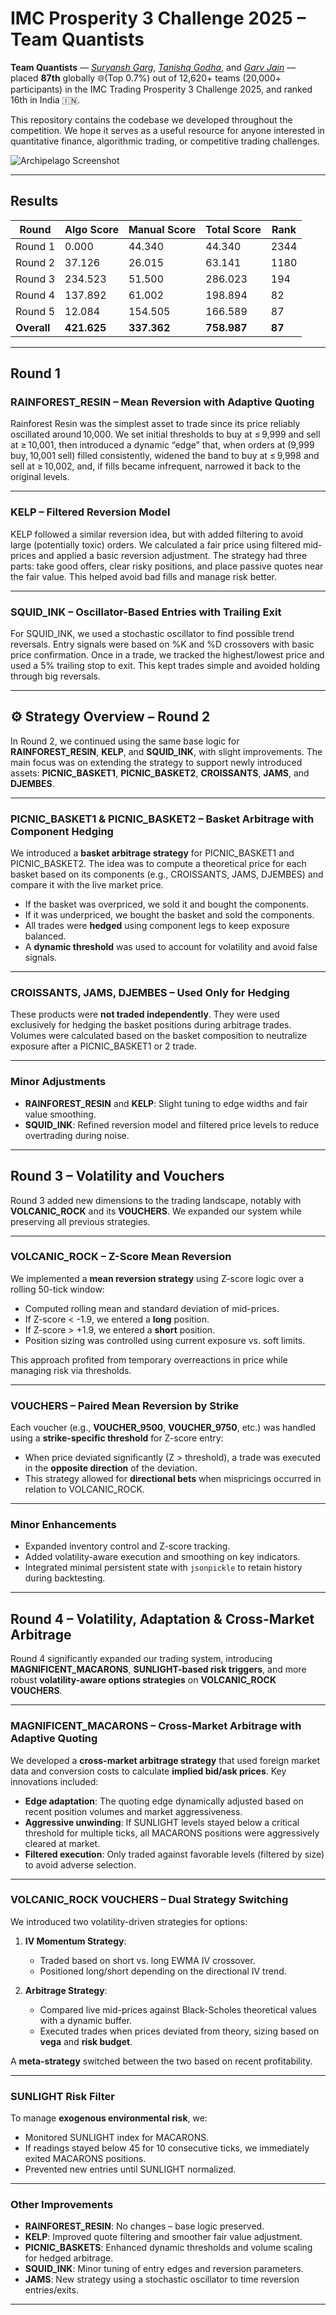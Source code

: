 # IMC Prosperity 3 Challenge 2025 – Team Quantists

**Team Quantists** — [*Suryansh Garg*](https://github.com/SuryanshGarg12), [*Tanishq Godha*](https://github.com/Tanishq-Godha), and [*Garv Jain*](https://github.com/zengarv) — placed **87th** globally 🌐(Top 0.7%) out of 12,620+ teams (20,000+ participants) in the IMC Trading Prosperity 3 Challenge 2025, and ranked 16th in India 🇮🇳.

This repository contains the codebase we developed throughout the competition. We hope it serves as a useful resource for anyone interested in quantitative finance, algorithmic trading, or competitive trading challenges.

![Archipelago Screenshot](https://github.com/SuryanshGarg12/Prosperity-3/blob/main/images/archipelago.png "Rank 87, Quantists")

---

## Results

| Round   | Algo Score | Manual Score | **Total Score** | Rank |
|---------|------------|---------------|------------------|------|
| Round 1 | 0.000      | 44.340        | 44.340           | 2344 |
| Round 2 | 37.126     | 26.015        | 63.141           | 1180 |
| Round 3 | 234.523    | 51.500        | 286.023          | 194  |
| Round 4 | 137.892    | 61.002        | 198.894          | 82   |
| Round 5 | 12.084     | 154.505       | 166.589          | 87   |
| **Overall** | **421.625** | **337.362** | **758.987**       |  **87**    |

---

## Round 1

### RAINFOREST_RESIN – Mean Reversion with Adaptive Quoting

Rainforest Resin was the simplest asset to trade since its price reliably oscillated around 10,000. We set initial thresholds to buy at ≤ 9,999 and sell at ≥ 10,001, then introduced a dynamic “edge” that, when orders at (9,999 buy, 10,001 sell) filled consistently, widened the band to buy at ≤ 9,998 and sell at ≥ 10,002, and, if fills became infrequent, narrowed it back to the original levels.


---

### KELP – Filtered Reversion Model

KELP followed a similar reversion idea, but with added filtering to avoid large (potentially toxic) orders. We calculated a fair price using filtered mid-prices and applied a basic reversion adjustment. The strategy had three parts: take good offers, clear risky positions, and place passive quotes near the fair value. This helped avoid bad fills and manage risk better.

---

### SQUID_INK – Oscillator-Based Entries with Trailing Exit

For SQUID_INK, we used a stochastic oscillator to find possible trend reversals. Entry signals were based on %K and %D crossovers with basic price confirmation. Once in a trade, we tracked the highest/lowest price and used a 5% trailing stop to exit. This kept trades simple and avoided holding through big reversals.

---

## ⚙️ Strategy Overview – Round 2

In Round 2, we continued using the same base logic for **RAINFOREST_RESIN**, **KELP**, and **SQUID_INK**, with slight improvements. The main focus was on extending the strategy to support newly introduced assets: **PICNIC_BASKET1**, **PICNIC_BASKET2**, **CROISSANTS**, **JAMS**, and **DJEMBES**.

---

### PICNIC_BASKET1 & PICNIC_BASKET2 – Basket Arbitrage with Component Hedging

We introduced a **basket arbitrage strategy** for PICNIC_BASKET1 and PICNIC_BASKET2. The idea was to compute a theoretical price for each basket based on its components (e.g., CROISSANTS, JAMS, DJEMBES) and compare it with the live market price.

- If the basket was overpriced, we sold it and bought the components.
- If it was underpriced, we bought the basket and sold the components.
- All trades were **hedged** using component legs to keep exposure balanced.
- A **dynamic threshold** was used to account for volatility and avoid false signals.

---

### CROISSANTS, JAMS, DJEMBES – Used Only for Hedging

These products were **not traded independently**. They were used exclusively for hedging the basket positions during arbitrage trades. Volumes were calculated based on the basket composition to neutralize exposure after a PICNIC_BASKET1 or 2 trade.

---

### Minor Adjustments

- **RAINFOREST_RESIN** and **KELP**: Slight tuning to edge widths and fair value smoothing.
- **SQUID_INK**: Refined reversion model and filtered price levels to reduce overtrading during noise.

---

## Round 3 – Volatility and Vouchers

Round 3 added new dimensions to the trading landscape, notably with **VOLCANIC_ROCK** and its **VOUCHERS**. We expanded our system while preserving all previous strategies.

---

### VOLCANIC_ROCK – Z-Score Mean Reversion

We implemented a **mean reversion strategy** using Z-score logic over a rolling 50-tick window:

- Computed rolling mean and standard deviation of mid-prices.
- If Z-score < -1.9, we entered a **long** position.
- If Z-score > +1.9, we entered a **short** position.
- Position sizing was controlled using current exposure vs. soft limits.

This approach profited from temporary overreactions in price while managing risk via thresholds.

---

### VOUCHERS – Paired Mean Reversion by Strike

Each voucher (e.g., **VOUCHER_9500**, **VOUCHER_9750**, etc.) was handled using a **strike-specific threshold** for Z-score entry:

- When price deviated significantly (Z > threshold), a trade was executed in the **opposite direction** of the deviation.
- This strategy allowed for **directional bets** when mispricings occurred in relation to VOLCANIC_ROCK.

---

### Minor Enhancements

- Expanded inventory control and Z-score tracking.
- Added volatility-aware execution and smoothing on key indicators.
- Integrated minimal persistent state with `jsonpickle` to retain history during backtesting.

---

## Round 4 – Volatility, Adaptation & Cross-Market Arbitrage

Round 4 significantly expanded our trading system, introducing **MAGNIFICENT_MACARONS**, **SUNLIGHT-based risk triggers**, and more robust **volatility-aware options strategies** on **VOLCANIC_ROCK VOUCHERS**.

---

### MAGNIFICENT_MACARONS – Cross-Market Arbitrage with Adaptive Quoting

We developed a **cross-market arbitrage strategy** that used foreign market data and conversion costs to calculate **implied bid/ask prices**. Key innovations included:

- **Edge adaptation**: The quoting edge dynamically adjusted based on recent position volumes and market aggressiveness.
- **Aggressive unwinding**: If SUNLIGHT levels stayed below a critical threshold for multiple ticks, all MACARONS positions were aggressively cleared at market.
- **Filtered execution**: Only traded against favorable levels (filtered by size) to avoid adverse selection.

---

### VOLCANIC_ROCK VOUCHERS – Dual Strategy Switching

We introduced two volatility-driven strategies for options:

1. **IV Momentum Strategy**:
   - Traded based on short vs. long EWMA IV crossover.
   - Positioned long/short depending on the directional IV trend.

2. **Arbitrage Strategy**:
   - Compared live mid-prices against Black-Scholes theoretical values with a dynamic buffer.
   - Executed trades when prices deviated from theory, sizing based on **vega** and **risk budget**.

A **meta-strategy** switched between the two based on recent profitability.

---

### SUNLIGHT Risk Filter

To manage **exogenous environmental risk**, we:

- Monitored SUNLIGHT index for MACARONS.
- If readings stayed below 45 for 10 consecutive ticks, we immediately exited MACARONS positions.
- Prevented new entries until SUNLIGHT normalized.

---

### Other Improvements

- **RAINFOREST_RESIN**: No changes – base logic preserved.
- **KELP**: Improved quote filtering and smoother fair value adjustment.
- **PICNIC_BASKETS**: Enhanced dynamic thresholds and volume scaling for hedged arbitrage.
- **SQUID_INK**: Minor tuning of entry edges and reversion parameters.
- **JAMS**: New strategy using a stochastic oscillator to time reversion entries/exits.

---

